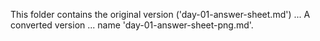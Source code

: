 This folder contains the original version ('day-01-answer-sheet.md') ...
A converted version ... name 'day-01-answer-sheet-png.md'.